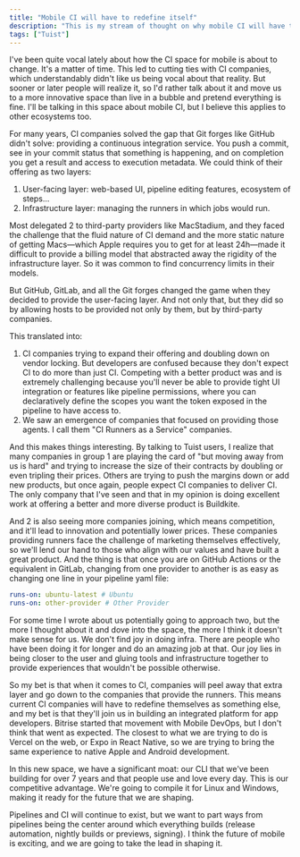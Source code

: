 ```yaml
---
title: "Mobile CI will have to redefine itself"
description: "This is my stream of thought on why mobile CI will have to redefine itself."
tags: ["Tuist"]
---
```


I've been quite vocal lately about how the CI space for mobile is about to change.
It's a matter of time.
This led to cutting ties with CI companies,
which understandably didn't like us being vocal about that reality.
But sooner or later people will realize it,
so I'd rather talk about it and move us to a more innovative space
than live in a bubble and pretend everything is fine.
I'll be talking in this space about mobile CI,
but I believe this applies to other ecosystems too.

For many years,
CI companies solved the gap that Git forges like GitHub didn't solve:
providing a continuous integration service.
You push a commit, see in your commit status that something is happening,
and on completion you get a result and access to execution metadata.
We could think of their offering as two layers:

1. User-facing layer: web-based UI, pipeline editing features, ecosystem of steps...
2. Infrastructure layer: managing the runners in which jobs would run.

Most delegated 2 to third-party providers like MacStadium, and they faced the challenge that the fluid nature of CI demand and the more static nature of getting Macs—which Apple requires you to get for at least 24h—made it difficult to provide a billing model that abstracted away the rigidity of the infrastructure layer. So it was common to find concurrency limits in their models.

But GitHub, GitLab, and all the Git forges changed the game when they decided to provide the user-facing layer.
And not only that, but they did so by allowing hosts to be provided not only by them, but by third-party companies.

This translated into:
1. CI companies trying to expand their offering and doubling down on vendor locking. But developers are confused because they don't expect CI to do more than just CI. Competing with a better product was and is extremely challenging because you'll never be able to provide tight UI integration or features like pipeline permissions, where you can declaratively define the scopes you want the token exposed in the pipeline to have access to.
2. We saw an emergence of companies that focused on providing those agents. I call them "CI Runners as a Service" companies.

And this makes things interesting. By talking to Tuist users, I realize that many companies in group 1 are playing the card of "but moving away from us is hard" and trying to increase the size of their contracts by doubling or even tripling their prices. Others are trying to push the margins down or add new products, but once again, people expect CI companies to deliver CI. The only company that I've seen and that in my opinion is doing excellent work at offering a better and more diverse product is Buildkite.

And 2 is also seeing more companies joining, which means competition, and it'll lead to innovation and potentially lower prices. These companies providing runners face the challenge of marketing themselves effectively, so we'll lend our hand to those who align with our values and have built a great product. And the thing is that once you are on GitHub Actions or the equivalent in GitLab, changing from one provider to another is as easy as changing one line in your pipeline yaml file:

```yaml
runs-on: ubuntu-latest # Ubuntu
runs-on: other-provider # Other Provider
```

For some time I wrote about us potentially going to approach two, but the more I thought about it and dove into the space, the more I think it doesn't make sense for us. We don't find joy in doing infra. There are people who have been doing it for longer and do an amazing job at that. Our joy lies in being closer to the user and gluing tools and infrastructure together to provide experiences that wouldn't be possible otherwise.

So my bet is that when it comes to CI, companies will peel away that extra layer and go down to the companies that provide the runners. This means current CI companies will have to redefine themselves as something else, and my bet is that they'll join us in building an integrated platform for app developers. Bitrise started that movement with Mobile DevOps, but I don't think that went as expected. The closest to what we are trying to do is Vercel on the web, or Expo in React Native, so we are trying to bring the same experience to native Apple and Android development.

In this new space, we have a significant moat: our CLI that we've been building for over 7 years and that people use and love every day. This is our competitive advantage. We're going to compile it for Linux and Windows, making it ready for the future that we are shaping.

Pipelines and CI will continue to exist, but we want to part ways from pipelines being the center around which everything builds (release automation, nightly builds or previews, signing). I think the future of mobile is exciting, and we are going to take the lead in shaping it.
